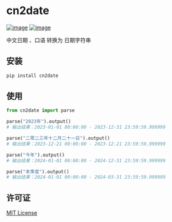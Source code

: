 # cn2date

[![image](https://img.shields.io/pypi/v/cn2date.svg)](https://pypi.python.org/pypi/cn2date)
[![image](https://img.shields.io/pypi/l/cn2date.svg)](https://github.com/drawmoon/cn2date/blob/main/LICENSE)

中文日期 、口语 转换为 日期字符串

## 安装

```bash
pip install cn2date
```

## 使用

```python
from cn2date import parse

parse("2023年").output()
# 输出结果：2023-01-01 00:00:00 - 2023-12-31 23:59:59.999999

parse("二零二三年十二月二十一日").output()
# 输出结果：2023-12-21 00:00:00 - 2023-12-21 23:59:59.999999

parse("今年").output()
# 输出结果：2024-01-01 00:00:00 - 2024-12-31 23:59:59.999999

parse("本季度").output()
# 输出结果：2024-01-01 00:00:00 - 2024-03-31 23:59:59.999999
```

## 许可证

[MIT License](LICENSE)
